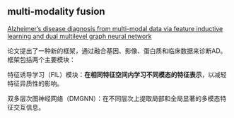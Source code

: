 ## multi-modality fusion

[Alzheimer’s disease diagnosis from multi-modal data via feature inductive learning and dual multilevel graph neural network](https://www.sciencedirect.com/science/article/pii/S1361841524001385)

论文提出了一种新的框架，通过融合基因、影像、蛋白质和临床数据来诊断AD。框架包括两个主要模块：

特征诱导学习（FIL）模块：**在相同特征空间内学习不同模态的特征表示**，以减轻特征异质性的影响。

双多层次图神经网络（DMGNN）：在不同层次上提取局部和全局显著的多模态特征交互信息。



